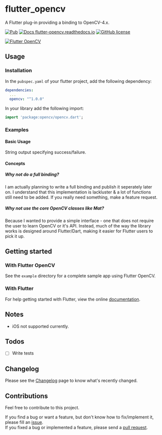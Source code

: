 # flutter_opencv

A Flutter plug-in providing a binding to OpenCV-4.x.

[![Pub](https://img.shields.io/pub/v/opencv.svg)](https://pub.dartlang.org/packages/opencv)
[![Docs flutter-opencv.readthedocs.io](https://img.shields.io/website-up-down-green-red/http/flutter-opencv.readthedocs.io.svg)](https://flutter-opencv.readthedocs.io/)
[![GitHub license](https://img.shields.io/github/license/AdityaMulgundkar/flutter_opencv.svg)](https://github.com/AdityaMulgundkar/flutter_opencv/blob/master/LICENSE)

[![Flutter OpenCV](https://media.giphy.com/media/M9UOQmSYQrWgOkYqO8/giphy.gif)](https://pub.dartlang.org/packages/opencv)

## Usage

### Installation

In the `pubspec.yaml` of your flutter project, add the following dependency:

```yaml
dependencies:
  ...
  opencv: "^1.0.0"
```

In your library add the following import:

```dart
import 'package:opencv/opencv.dart';
```

### Examples

#### Basic Usage
String output specifying success/failure.

#### Concepts

##### Why not do a full binding?
I am actually planning to write a full binding and publish it seperately later on. I understand that this implementation is lackluster & a lot of functions still need to be added. If you really need something, make a feature request.

##### Why not use the core OpenCV classes like Mat?
Because I wanted to provide a simple interface - one that does not require the user to learn OpenCV or it's API. Instead, much of the way the library works is designed around Flutter/Dart, making it easier for Flutter users to pick it up.

## Getting started

### With Flutter OpenCV
See the `example` directory for a complete sample app using Flutter OpenCV.

### With Flutter
For help getting started with Flutter, view the online [documentation](https://flutter.io/).

## Notes
 * iOS not supported currently.

## Todos
   - [ ] Write tests

## Changelog

Please see the [Changelog](https://github.com/AdityaMulgundkar/flutter_opencv/blob/master/CHANGELOG.md) page to know what's recently changed.

## Contributions

Feel free to contribute to this project.

If you find a bug or want a feature, but don't know how to fix/implement it, please fill an [issue](https://github.com/AdityaMulgundkar/flutter_opencv/issues).  
If you fixed a bug or implemented a feature, please send a [pull request](https://github.com/AdityaMulgundkar/flutter_opencv/pulls).
